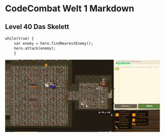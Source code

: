 # CodeCombat Welt 1 Markdown
## Level 40 Das Skelett
```
while(true) {
    var enemy = hero.findNearestEnemy();
    hero.attack(enemy);
    }
```
![Alt text](image-42.png)